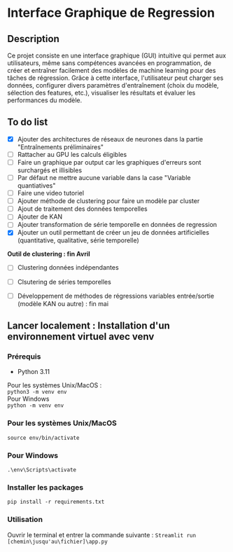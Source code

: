 # Interface Graphique de Regression

## Description
Ce projet consiste en une interface graphique (GUI) intuitive qui permet aux utilisateurs, même sans compétences avancées en programmation, de créer et entraîner facilement des modèles de machine learning pour des tâches de régression. Grâce à cette interface, l'utilisateur peut charger ses données, configurer divers paramètres d'entraînement (choix du modèle, sélection des features, etc.), visualiser les résultats et évaluer les performances du modèle.

## To do list

- [x] Ajouter des architectures de réseaux de neurones dans la partie "Entraînements préliminaires"
- [ ] Rattacher au GPU les calculs éligibles 
- [ ] Faire un graphique par output car les graphiques d'erreurs sont surchargés et illisibles
- [ ] Par défaut ne mettre aucune variable dans la case "Variable quantiatives"
- [ ] Faire une video tutoriel
- [ ] Ajouter méthode de clustering pour faire un modèle par cluster
- [ ] Ajout de traitement des données temporelles
- [ ] Ajouter de KAN
- [ ] Ajouter transformation de série temporelle en données de regression
- [x] Ajouter un outil permettant de créer un jeu de données artificielles (quantitative, qualitative, série temporelle)

**Outil de clustering : fin Avril**
- [ ] Clustering données indépendantes 
- [ ] Clsutering de séries temporelles 



- [ ] Développement de méthodes de régressions variables entrée/sortie (modèle KAN ou autre)  : fin mai



## Lancer localement : Installation d'un environnement virtuel avec venv

### Prérequis
- Python 3.11 

Pour les systèmes Unix/MacOS :  
```python3 -m venv env```  
Pour Windows  
```python -m venv env```  

### Pour les systèmes Unix/MacOS
```source env/bin/activate```

### Pour Windows

```.\env\Scripts\activate```

### Installer les packages
```pip install -r requirements.txt```


### Utilisation 
Ouvrir le terminal et entrer la commande suivante :
```Streamlit run [chemin\jusqu'au\fichier]\app.py```
